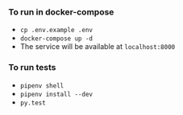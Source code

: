 ### To run in docker-compose

- `cp .env.example .env`
- `docker-compose up -d`
-  The service will be available at `localhost:8000`

### To run tests
- `pipenv shell`
- `pipenv install --dev`
- `py.test`
